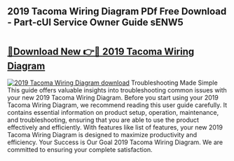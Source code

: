 ## 2019 Tacoma Wiring Diagram PDf Free Download - Part-cUl Service Owner Guide sENW5

# <h2><a href="http://dfo2ci.blite.top/?on=2019+Tacoma+Wiring+Diagram">🔗Download New 👉🔴 2019 Tacoma Wiring Diagram</a></h2>

[![2019 Tacoma Wiring Diagram download](https://i.imgur.com/lujVjoI.png)](http://dfo2ci.blite.top/?on=2019+Tacoma+Wiring+Diagram)
Troubleshooting Made Simple This guide offers valuable insights into troubleshooting common issues with your new 2019 Tacoma Wiring Diagram. Before you start using your 2019 Tacoma Wiring Diagram, we recommend reading this user guide carefully. It contains essential information on product setup, operation, maintenance, and troubleshooting, ensuring that you are able to use the product effectively and efficiently. With features like list of features, your new 2019 Tacoma Wiring Diagram is designed to maximize productivity and efficiency. Your Success is Our Goal 2019 Tacoma Wiring Diagram. We are committed to ensuring your complete satisfaction.
